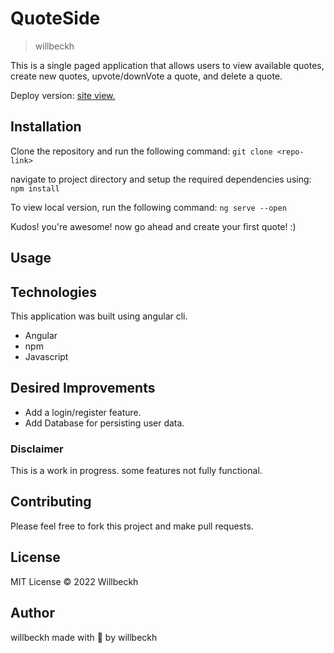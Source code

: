 # QuoteSide

> willbeckh

This is a single paged application that allows users to view available quotes, create new quotes, upvote/downVote a quote, and delete a quote.

Deploy version: <a href="https://willbeckh.github.io/quote-side/">site view.</a>
## Installation

Clone the repository and run the following command:
`git clone <repo-link>`

navigate to project directory and setup the required dependencies using:
`npm install`

To view local version, run the following command:
`ng serve --open`

Kudos! you're awesome! now go ahead and create your first quote! :)

## Usage

## Technologies

This application was built using angular cli.

- Angular
- npm
- Javascript

## Desired Improvements

- Add a login/register feature.
- Add Database for persisting user data.

### Disclaimer

This is a work in progress.
some features not fully functional.

## Contributing

Please feel free to fork this project and make pull requests.

## License

MIT License &copy; 2022 Willbeckh

## Author

willbeckh
made with 💙 by willbeckh
